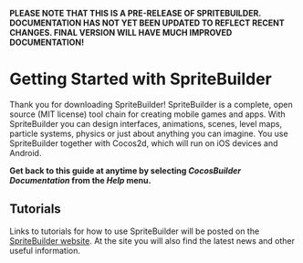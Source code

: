 **PLEASE NOTE THAT THIS IS A PRE-RELEASE OF SPRITEBUILDER. DOCUMENTATION HAS NOT YET BEEN UPDATED TO REFLECT RECENT CHANGES. FINAL VERSION WILL HAVE MUCH IMPROVED DOCUMENTATION!**

# Getting Started with SpriteBuilder
Thank you for downloading SpriteBuilder! SpriteBuilder is a complete, open source (MIT license) tool chain for creating mobile games and apps. With SpriteBuilder you can design interfaces, animations, scenes, level maps, particle systems, physics or just about anything you can imagine. You use SpriteBuilder together with Cocos2d, which will run on iOS devices and Android.

**Get back to this guide at anytime by selecting *CocosBuilder Documentation* from the *Help* menu.**

## Tutorials
Links to tutorials for how to use SpriteBuilder will be posted on the [SpriteBuilder website](http://spritebuilder.com). At the site you will also find the latest news and other useful information.
